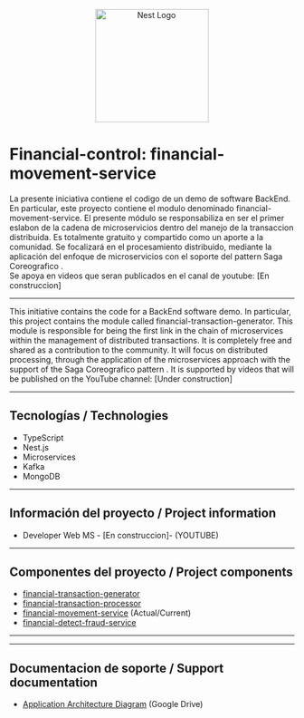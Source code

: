 <p align="center">
  <a href="http://nestjs.com/" target="blank"><img src="https://nestjs.com/img/logo-small.svg" width="200" alt="Nest Logo" /></a>
</p>

# Financial-control: financial-movement-service  

La presente iniciativa contiene el codigo de un demo de software BackEnd.
En particular, este proyecto contiene el modulo denominado financial-movement-service.
El presente módulo se responsabiliza en ser el primer eslabon de la cadena de microservicios dentro del manejo de la transaccion distribuida.
Es totalmente gratuito y compartido como un aporte a la comunidad. 
Se focalizará en el procesamiento distribuido, mediante la aplicación del enfoque de microservicios con el soporte del pattern Saga Coreografico
.  
Se apoya en videos que seran publicados en el canal de youtube:  [En construccion]

___

This initiative contains the code for a BackEnd software demo.
In particular, this project contains the module called financial-transaction-generator.
This module is responsible for being the first link in the chain of microservices within the management of distributed transactions.
It is completely free and shared as a contribution to the community.
It will focus on distributed processing, through the application of the microservices approach with the support of the Saga Coreografico pattern
.
It is supported by videos that will be published on the YouTube channel: [Under construction]
___

## Tecnologías / Technologies

* TypeScript
* Nest.js
* Microservices
* Kafka
* MongoDB

___

## Información del proyecto / Project information

* Developer Web MS - [En construccion]- (YOUTUBE)

___

## Componentes del proyecto / Project components

* [financial-transaction-generator](https://github.com/mspano-web/financial-transaction-generator) 
* [financial-transaction-processor](https://github.com/mspano-web/financial-transaction-processor) 
* [financial-movement-service](https://github.com/mspano-web/financial-movement-service) (Actual/Current)
* [financial-detect-fraud-service](https://github.com/mspano-web/financial-detect-fraud-service)

___

___

## Documentacion de soporte / Support documentation

* [Application Architecture Diagram](https://drive.google.com/file/d/1m-AsA6Ke27wzLe1TpvlunpNZ1n9yILJ8/view?) (Google Drive)

